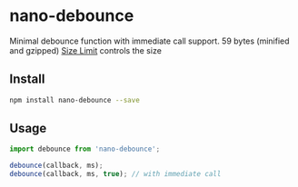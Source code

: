 # nano-debounce

Minimal debounce function with immediate call support. 
59 bytes (minified and gzipped)
[Size Limit] controls the size

[Size Limit]:   https://github.com/ai/size-limit

## Install

```sh
npm install nano-debounce --save
```

## Usage

```js
import debounce from 'nano-debounce';

debounce(callback, ms);
debounce(callback, ms, true); // with immediate call

```
